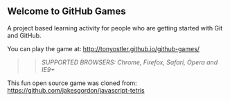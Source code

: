 ## Welcome to GitHub Games

A project based learning activity for people who are getting started with Git and GitHub.

You can play the game at: http://tonyostler.github.io/github-games/

>> _*SUPPORTED BROWSERS*: Chrome, Firefox, Safari, Opera and IE9+_

This fun open source game was cloned from: https://github.com/jakesgordon/javascript-tetris
